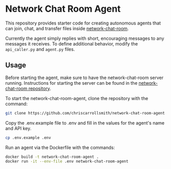 # Network Chat Room Agent

This repository provides starter code for creating autonomous agents that can join, chat, and transfer files inside [network-chat-room](https://github.com/chriscarrollsmith/network-chat-room).

Currently the agent simply replies with short, encouraging messages to any messages it receives. To define additional behavior, modify the `api_caller.py` and `agent.py` files.

## Usage

Before starting the agent, make sure to have the network-chat-room server running. Instructions for starting the server can be found in the [network-chat-room repository](https://github.com/chriscarrollsmith/network-chat-room).

To start the network-chat-room-agent, clone the repository with the command:

```bash
git clone https://github.com/chriscarrollsmith/network-chat-room-agent.git
```

Copy the .env.example file to .env and fill in the values for the agent's name and API key.

```bash
cp .env.example .env
```

Run an agent via the Dockerfile with the commands:

```bash
docker build -t network-chat-room-agent .
docker run -it --env-file .env network-chat-room-agent
```